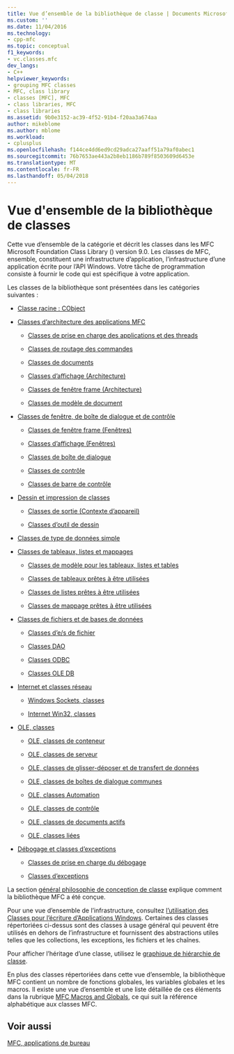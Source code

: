 ```yaml
---
title: Vue d’ensemble de la bibliothèque de classe | Documents Microsoft
ms.custom: ''
ms.date: 11/04/2016
ms.technology:
- cpp-mfc
ms.topic: conceptual
f1_keywords:
- vc.classes.mfc
dev_langs:
- C++
helpviewer_keywords:
- grouping MFC classes
- MFC, class library
- classes [MFC], MFC
- class libraries, MFC
- class libraries
ms.assetid: 9b0e3152-ac39-4f52-91b4-f20aa3a674aa
author: mikeblome
ms.author: mblome
ms.workload:
- cplusplus
ms.openlocfilehash: f144ce4dd6ed9cd29adca27aaff51a79af0abec1
ms.sourcegitcommit: 76b7653ae443a2b8eb1186b789f8503609d6453e
ms.translationtype: MT
ms.contentlocale: fr-FR
ms.lasthandoff: 05/04/2018
---
```

# <a name="class-library-overview"></a>Vue d'ensemble de la bibliothèque de classes
Cette vue d’ensemble de la catégorie et décrit les classes dans les MFC Microsoft Foundation Class Library () version 9.0. Les classes de MFC, ensemble, constituent une infrastructure d’application, l’infrastructure d’une application écrite pour l’API Windows. Votre tâche de programmation consiste à fournir le code qui est spécifique à votre application.  
  
 Les classes de la bibliothèque sont présentées dans les catégories suivantes :  
  
-   [Classe racine : CObject](../mfc/root-class-cobject.md)  
  
-   [Classes d’architecture des applications MFC](../mfc/mfc-application-architecture-classes.md)  
  
    -   [Classes de prise en charge des applications et des threads](../mfc/application-and-thread-support-classes.md)  
  
    -   [Classes de routage des commandes](../mfc/command-routing-classes.md)  
  
    -   [Classes de documents](../mfc/document-classes.md)  
  
    -   [Classes d’affichage (Architecture)](../mfc/view-classes-architecture.md)  
  
    -   [Classes de fenêtre frame (Architecture)](../mfc/frame-window-classes-architecture.md)  
  
    -   [Classes de modèle de document](../mfc/document-template-classes.md)  
  
-   [Classes de fenêtre, de boîte de dialogue et de contrôle](../mfc/window-dialog-and-control-classes.md)  
  
    -   [Classes de fenêtre frame (Fenêtres)](../mfc/frame-window-classes-windows.md)  
  
    -   [Classes d’affichage (Fenêtres)](../mfc/view-classes-windows.md)  
  
    -   [Classes de boîte de dialogue](../mfc/dialog-box-classes.md)  
  
    -   [Classes de contrôle](../mfc/control-classes.md)  
  
    -   [Classes de barre de contrôle](../mfc/control-bar-classes.md)  
  
-   [Dessin et impression de classes](../mfc/drawing-and-printing-classes.md)  
  
    -   [Classes de sortie (Contexte d’appareil)](../mfc/output-device-context-classes.md)  
  
    -   [Classes d’outil de dessin](../mfc/drawing-tool-classes.md)  
  
-   [Classes de type de données simple](../mfc/simple-data-type-classes.md)  
  
-   [Classes de tableaux, listes et mappages](../mfc/array-list-and-map-classes.md)  
  
    -   [Classes de modèle pour les tableaux, listes et tables](../mfc/template-classes-for-arrays-lists-and-maps.md)  
  
    -   [Classes de tableaux prêtes à être utilisées](../mfc/ready-to-use-array-classes.md)  
  
    -   [Classes de listes prêtes à être utilisées](../mfc/ready-to-use-list-classes.md)  
  
    -   [Classes de mappage prêtes à être utilisées](../mfc/ready-to-use-map-classes.md)  
  
-   [Classes de fichiers et de bases de données](../mfc/file-and-database-classes.md)  
  
    -   [Classes d’e/s de fichier](../mfc/file-i-o-classes.md)  
  
    -   [Classes DAO](../mfc/dao-classes.md)  
  
    -   [Classes ODBC](../mfc/odbc-classes.md)  
  
    -   [Classes OLE DB](../mfc/ole-db-classes.md)  
  
-   [Internet et classes réseau](../mfc/internet-and-networking-classes.md)  
  
    -   [Windows Sockets, classes](../mfc/windows-sockets-classes.md)  
  
    -   [Internet Win32, classes](../mfc/win32-internet-classes.md)  
  
-   [OLE, classes](../mfc/ole-classes.md)  
  
    -   [OLE, classes de conteneur](../mfc/ole-container-classes.md)  
  
    -   [OLE, classes de serveur](../mfc/ole-server-classes.md)  
  
    -   [OLE, classes de glisser-déposer et de transfert de données](../mfc/ole-drag-and-drop-and-data-transfer-classes.md)  
  
    -   [OLE, classes de boîtes de dialogue communes](../mfc/ole-common-dialog-classes.md)  
  
    -   [OLE, classes Automation](../mfc/ole-automation-classes.md)  
  
    -   [OLE, classes de contrôle](../mfc/ole-control-classes.md)  
  
    -   [OLE, classes de documents actifs](../mfc/active-document-classes.md)  
  
    -   [OLE, classes liées](../mfc/ole-related-classes.md)  
  
-   [Débogage et classes d’exceptions](../mfc/debugging-and-exception-classes.md)  
  
    -   [Classes de prise en charge du débogage](../mfc/debugging-support-classes.md)  
  
    -   [Classes d’exceptions](../mfc/exception-classes.md)  
  
 La section [général philosophie de conception de classe](../mfc/general-class-design-philosophy.md) explique comment la bibliothèque MFC a été conçue.  
  
 Pour une vue d’ensemble de l’infrastructure, consultez [l’utilisation des Classes pour l’écriture d’Applications Windows](../mfc/using-the-classes-to-write-applications-for-windows.md). Certaines des classes répertoriées ci-dessus sont des classes à usage général qui peuvent être utilisés en dehors de l’infrastructure et fournissent des abstractions utiles telles que les collections, les exceptions, les fichiers et les chaînes.  
  
 Pour afficher l’héritage d’une classe, utilisez le [graphique de hiérarchie de classe](../mfc/hierarchy-chart.md).  
  
 En plus des classes répertoriées dans cette vue d’ensemble, la bibliothèque MFC contient un nombre de fonctions globales, les variables globales et les macros. Il existe une vue d’ensemble et une liste détaillée de ces éléments dans la rubrique [MFC Macros and Globals](../mfc/reference/mfc-macros-and-globals.md), ce qui suit la référence alphabétique aux classes MFC.  
  
## <a name="see-also"></a>Voir aussi  
 [MFC, applications de bureau](../mfc/mfc-desktop-applications.md)

